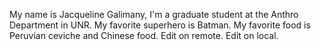 My name is Jacqueline Galimany, I'm a graduate student at the Anthro Department in UNR. My favorite superhero is Batman. My favorite food is Peruvian ceviche and Chinese food. Edit on remote.
Edit on local.
